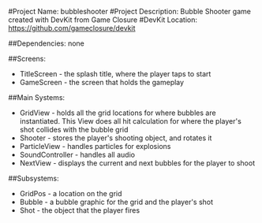 #Project Name: bubbleshooter
#Project Description: Bubble Shooter game created with DevKit from Game Closure
#DevKit Location: https://github.com/gameclosure/devkit

##Dependencies: none

##Screens:
* TitleScreen - the splash title, where the player taps to start
* GameScreen - the screen that holds the gameplay

##Main Systems:
* GridView - holds all the grid locations for where bubbles are instantiated. This View does all hit calculation for where the player's shot collides with the bubble grid
* Shooter - stores the player's shooting object, and rotates it
* ParticleView - handles particles for explosions
* SoundController - handles all audio
* NextView - displays the current and next bubbles for the player to shoot

##Subsystems:
* GridPos - a location on the grid
* Bubble - a bubble graphic for the grid and the player's shot
* Shot - the object that the player fires
